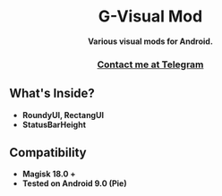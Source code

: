 <h1 align="center">G-Visual Mod</h1>

<div align="center">
  <strong>Various visual mods for Android.
</div>

<div align="center">
  <h3>
    <a href="https://t.me/Gnonymous7">
      Contact me at Telegram
    </a>
  </h3>
</div>

## What's Inside?
- RoundyUI, RectangUI
- StatusBarHeight

## Compatibility
- Magisk 18.0 +
- Tested on Android 9.0 (Pie)
